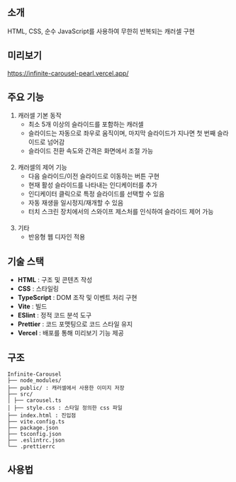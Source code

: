 ## 소개

HTML, CSS, 순수 JavaScript를 사용하여 무한히 반복되는 캐러셀 구현

## 미리보기

https://infinite-carousel-pearl.vercel.app/

## 주요 기능

1. 캐러셀 기본 동작
   - 최소 5개 이상의 슬라이드를 포함하는 캐러셀
   - 슬라이드는 자동으로 좌우로 움직이며, 마지막 슬라이드가 지나면 첫 번째 슬라이드로 넘어감
   - 슬라이드 전환 속도와 간격은 화면에서 조절 가능 <br/><br/>
2. 캐러셀의 제어 기능
   - 다음 슬라이드/이전 슬라이드로 이동하는 버튼 구현
   - 현재 활성 슬라이드를 나타내는 인디케이터를 추가
   - 인디케이터 클릭으로 특정 슬라이드를 선택할 수 있음
   - 자동 재생을 일시정지/재개할 수 있음
   - 터치 스크린 장치에서의 스와이프 제스처를 인식하여 슬라이드 제어 가능<br/><br/>
3. 기타
   - 반응형 웹 디자인 적용

## 기술 스택

- **HTML** : 구조 및 콘텐츠 작성
- **CSS** : 스타일링
- **TypeScript** : DOM 조작 및 이벤트 처리 구현
- **Vite** : 빌드
- **ESlint** : 정적 코드 분석 도구
- **Prettier** : 코드 포맷팅으로 코드 스타일 유지
- **Vercel** : 배포를 통해 미리보기 기능 제공

## 구조

```
Infinite-Carousel
├── node_modules/
├── public/ : 캐러셀에서 사용한 이미지 저장
├── src/
│ ├── carousel.ts
│ ├── style.css : 스타일 정의한 css 파일
├── index.html : 진입점
├── vite.config.ts
├── package.json
├── tsconfig.json
├── .eslintrc.json
└── .prettierrc
```

## 사용법
